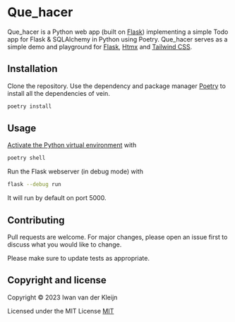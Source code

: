 # Que_hacer

Que_hacer is a Python web app (built on [Flask](https://flask.palletsprojects.com/)) implementing a simple Todo app for Flask & SQLAlchemy in Python using Poetry.  Que_hacer serves as a simple demo and playground for [Flask](https://flask.palletsprojects.com/), [Htmx](https://htmx.org/) and [Tailwind CSS](https://tailwindcss.com/).

## Installation

Clone the repository. Use the dependency and package manager [Poetry](https://python-poetry.org/) to install all the dependencies of vein.

```bash
poetry install
```

## Usage
[Activate the Python virtual environment](https://python-poetry.org/docs/basic-usage/#activating-the-virtual-environment) with

```bash
poetry shell
```
Run the Flask webserver (in debug mode) with

```bash
flask --debug run
```

It will run by default on port 5000.

## Contributing

Pull requests are welcome. For major changes, please open an issue first
to discuss what you would like to change.

Please make sure to update tests as appropriate.

## Copyright and license

Copyright © 2023 Iwan van der Kleijn

Licensed under the MIT License 
[MIT](https://choosealicense.com/licenses/mit/)